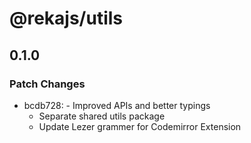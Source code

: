 # @rekajs/utils

## 0.1.0

### Patch Changes

- bcdb728: - Improved APIs and better typings
  - Separate shared utils package
  - Update Lezer grammer for Codemirror Extension
